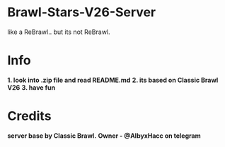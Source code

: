 # Brawl-Stars-V26-Server
like a ReBrawl.. but its not ReBrawl.

# Info

**1. look into .zip file and read README.md**
**2. its based on Classic Brawl V26**
**3. have fun**

# Credits
**server base by Classic Brawl.**
**Owner - @AlbyxHacc on telegram**
